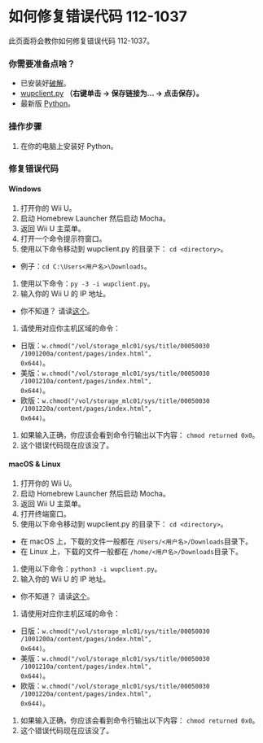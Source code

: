 # 如何修复错误代码 112-1037

此页面将会教你如何修复错误代码 112-1037。

### 你需要准备点啥？

- 已安装好[破解](introduction)。
- [wupclient.py](https://raw.githubusercontent.com/Elpunical/mocha/master/ios_mcp/wupclient.py) **（右键单击 -> 保存链接为... -> 点击保存）。**
- 最新版 [Python](https://www.python.org/downloads/)。

### 操作步骤

1. 在你的电脑上安装好 Python。

### 修复错误代码

<!-- tabs:start -->

#### **Windows**

1. 打开你的 Wii U。
1. 启动 Homebrew Launcher 然后启动 Mocha。
1. 返回 Wii U 主菜单。
1. 打开一个命令提示符窗口。
1. 使用以下命令移动到 wupclient.py 的目录下： `cd <directory>`。
  - 例子：<code>cd C:\Users\<用户名><wbr>\Downloads</code>。
1. 使用以下命令：`py -3 -i wupclient.py`。
1. 输入你的 Wii U 的 IP 地址。
 - 你不知道？ 请读[这个](find-wiiu-ip-address)。
1. 请使用对应你主机区域的命令：
 - 日版：<code>w.chmod("/vol<wbr>/storage_mlc01<wbr>/sys/title/00050030<wbr>/1001200a/content<wbr>/pages<wbr>/index.html", 0x644)</code>。
 - 美版：<code>w.chmod("/vol<wbr>/storage_mlc01<wbr>/sys/title/00050030<wbr>/1001210a/content<wbr>/pages<wbr>/index.html", 0x644)</code>。
 - 欧版：<code>w.chmod("/vol<wbr>/storage_mlc01<wbr>/sys/title/00050030<wbr>/1001220a/content<wbr>/pages<wbr>/index.html", 0x644)</code>。
1. 如果输入正确，你应该会看到命令行输出以下内容： `chmod returned 0x0`。
1. 这个错误代码现在应该没了。

#### **macOS & Linux**

1. 打开你的 Wii U。
1. 启动 Homebrew Launcher 然后启动 Mocha。
1. 返回 Wii U 主菜单。
1. 打开终端窗口。
1. 使用以下命令移动到 wupclient.py 的目录下： `cd <directory>`。
 - 在 macOS 上，下载的文件一般都在 <code>/Users/<用户名><wbr>/Downloads</code>目录下。
 - 在 Linux 上，下载的文件一般都在 <code>/home/<用户名><wbr>/Downloads</code>目录下。
1. 使用以下命令：`python3 -i wupclient.py`。
1. 输入你的 Wii U 的 IP 地址。
 - 你不知道？ 请读[这个](find-wiiu-ip-address)。
1. 请使用对应你主机区域的命令：
 - 日版：<code>w.chmod("/vol<wbr>/storage_mlc01<wbr>/sys/title/00050030<wbr>/1001200a/content<wbr>/pages<wbr>/index.html", 0x644)</code>。
 - 美版：<code>w.chmod("/vol<wbr>/storage_mlc01<wbr>/sys/title/00050030<wbr>/1001210a/content<wbr>/pages<wbr>/index.html", 0x644)</code>。
 - 欧版：<code>w.chmod("/vol<wbr>/storage_mlc01<wbr>/sys/title/00050030<wbr>/1001220a/content<wbr>/pages<wbr>/index.html", 0x644)</code>。
1. 如果输入正确，你应该会看到命令行输出以下内容： `chmod returned 0x0`。
1. 这个错误代码现在应该没了。

<!-- tabs:end -->